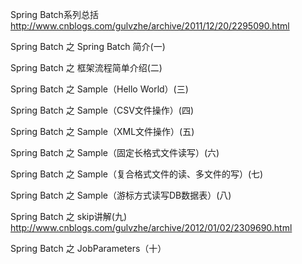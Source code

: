 Spring Batch系列总括    http://www.cnblogs.com/gulvzhe/archive/2011/12/20/2295090.html

Spring Batch 之 Spring Batch 简介(一)

Spring Batch 之 框架流程简单介绍(二)

Spring Batch 之 Sample（Hello World）(三)

Spring Batch 之 Sample（CSV文件操作）(四)

Spring Batch 之 Sample（XML文件操作）(五)

Spring Batch 之 Sample（固定长格式文件读写）(六)

Spring Batch 之 Sample（复合格式文件的读、多文件的写）(七)

Spring Batch 之 Sample（游标方式读写DB数据表）(八)

Spring Batch 之 skip讲解(九)    http://www.cnblogs.com/gulvzhe/archive/2012/01/02/2309690.html

Spring Batch 之 JobParameters（十）